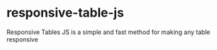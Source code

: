 responsive-table-js
===================

Responsive Tables JS is a simple and fast method for making any table responsive
